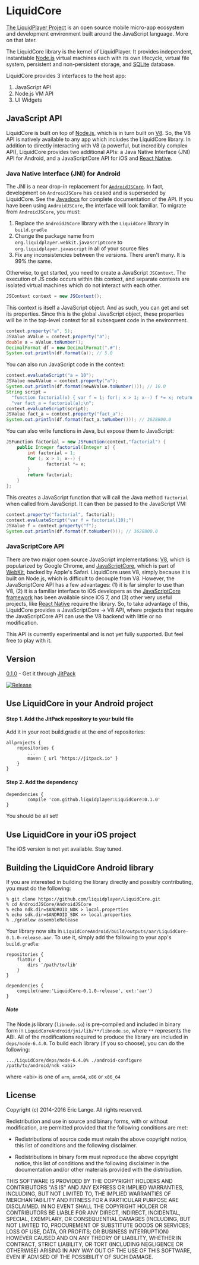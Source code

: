 LiquidCore
==========

[The LiquidPlayer Project] is an open source mobile micro-app ecosystem and development
environment built around the JavaScript language.  More on that later.

The LiquidCore library is the kernel of LiquidPlayer.  It provides independent,
instantiable [Node.js] virtual machines each with its own lifecycle, virtual file system,
persistent and non-persistent storage, and [SQLite] database.

LiquidCore provides 3 interfaces to the host app:

1. JavaScript API
2. Node.js VM API
3. UI Widgets

JavaScript API
--------------
LiquidCore is built on top of [Node.js], which is in turn built on [V8].  So, the V8 API
is natively available to any app which includes the LiquidCore library.  In addition to
directly interacting with V8 (a powerful, but incredibly complex API), LiquidCore provides
two additional APIs: a Java Native Interface (JNI) API for Android, and a JavaScriptCore
API for iOS and [React Native].

### Java Native Interface (JNI) for Android

The JNI is a near drop-in replacement for [`AndroidJSCore`](https://github.com/ericwlange/AndroidJSCore).
In fact, development on `AndroidJSCore` has ceased and is superseded by LiquidCore.  See
the [Javadocs] for complete documentation of the API.  If you have been using `AndroidJSCore`,
the interface will look familiar.  To migrate from `AndroidJSCore`, you must:

1. Replace the `AndroidJSCore` library with the `LiquidCore` library in `build.gradle`
2. Change the package name from `org.liquidplayer.webkit.javascriptcore` to `org.liquidplayer.javascript` in all of your source files
3. Fix any inconsistencies between the versions.  There aren't many.  It is 99% the same.

Otherwise, to get started, you need to create a JavaScript `JSContext`.  The execution of JS code
occurs within this context, and separate contexts are isolated virtual machines which
do not interact with each other.

```java
JSContext context = new JSContext();
```

This context is itself a JavaScript object.  And as such, you can get and set its properties.
Since this is the global JavaScript object, these properties will be in the top-level
context for all subsequent code in the environment.

```java
context.property("a", 5);
JSValue aValue = context.property("a");
double a = aValue.toNumber();
DecimalFormat df = new DecimalFormat(".#");
System.out.println(df.format(a)); // 5.0
```

You can also run JavaScript code in the context:

```java
context.evaluateScript("a = 10");
JSValue newAValue = context.property("a");
System.out.println(df.format(newAValue.toNumber())); // 10.0
String script =
  "function factorial(x) { var f = 1; for(; x > 1; x--) f *= x; return f; }\n" +
  "var fact_a = factorial(a);\n";
context.evaluateScript(script);
JSValue fact_a = context.property("fact_a");
System.out.println(df.format(fact_a.toNumber())); // 3628800.0
```

You can also write functions in Java, but expose them to JavaScript:

```java
JSFunction factorial = new JSFunction(context,"factorial") {
    public Integer factorial(Integer x) {
        int factorial = 1;
        for (; x > 1; x--) {
        	   factorial *= x;
        }
        return factorial;
    }
};
```

This creates a JavaScript function that will call the Java method `factorial` when
called from JavaScript.  It can then be passed to the JavaScript VM:

```java
context.property("factorial", factorial);
context.evaluateScript("var f = factorial(10);")
JSValue f = context.property("f");
System.out.println(df.format(f.toNumber())); // 3628800.0
```
 
### JavaScriptCore API

There are two major open source JavaScript implementations: [V8], which is popularized by
Google Chrome, and [JavaScriptCore], which is part of [WebKit], backed by Apple's Safari.
LiquidCore uses V8, simply because it is built on Node.js, which is difficult to decouple
from V8.  However, the JavaScriptCore API has a few advantages: (1) it is far simpler to
use than V8, (2) it is a familiar interface to iOS developers as the
[JavaScriptCore framework] has been available since iOS 7, and (3) other very useful
projects, like [React Native] require the library.  So, to take advantage of this,
LiquidCore provides a JavaScriptCore -> V8 API, where projects that require the
JavaScriptCore API can use the V8 backend with little or no modification.

This API is currently experimental and is not yet fully supported.  But feel free to
play with it.

Version
-------
[0.1.0]() - Get it through [JitPack]()

[![Release](https://jitpack.io/v/ericwlange/AndroidJSCore.svg)](https://jitpack.io/#ericwlange/AndroidJSCore)


Use LiquidCore in your Android project
--------------------------------------

#### Step 1. Add the JitPack repository to your build file

Add it in your root build.gradle at the end of repositories:

	allprojects {
		repositories {
			...
			maven { url "https://jitpack.io" }
		}
	}
	
#### Step 2. Add the dependency

	dependencies {
	        compile 'com.github.liquidplayer:LiquidCore:0.1.0'
	}

You should be all set!

Use LiquidCore in your iOS project
----------------------------------

The iOS version is not yet available.  Stay tuned.


Building the LiquidCore Android library
---------------------------------------

If you are interested in building the library directly and possibly contributing, you must
do the following:

    % git clone https://github.com/liquidplayer/LiquidCore.git
    % cd AndroidJSCore/AndroidJSCore
    % echo ndk.dir=$ANDROID_NDK > local.properties
    % echo sdk.dir=$ANDROID_SDK >> local.properties
    % ./gradlew assembleRelease

Your library now sits in `LiquidCoreAndroid/build/outputs/aar/LiquidCore-0.1.0-release.aar`.  To use it, simply
add the following to your app's `build.gradle`:

    repositories {
        flatDir {
            dirs '/path/to/lib'
        }
    }

    dependencies {
        compile(name:'LiquidCore-0.1.0-release', ext:'aar')
    }
    
##### Note

The Node.js library (`libnode.so`) is pre-compiled and included in binary form in
`LiquidCoreAndroid/jni/lib/**/libnode.so`, where `**` represents the ABI.  All of the
modifications required to produce the library are included in `deps/node-6.4.0`.  To
build each library (if you so choose), you can do the following:

```
.../LiquidCore/deps/node-6.4.0% ./android-configure /path/to/android/ndk <abi>
```
where \<abi\> is one of `arm`, `arm64`, `x86` or `x86_64`


License
-------

 Copyright (c) 2014-2016 Eric Lange. All rights reserved.

 Redistribution and use in source and binary forms, with or without
 modification, are permitted provided that the following conditions are met:

 - Redistributions of source code must retain the above copyright notice, this
 list of conditions and the following disclaimer.

 - Redistributions in binary form must reproduce the above copyright notice,
 this list of conditions and the following disclaimer in the documentation
 and/or other materials provided with the distribution.

 THIS SOFTWARE IS PROVIDED BY THE COPYRIGHT HOLDERS AND CONTRIBUTORS "AS IS"
 AND ANY EXPRESS OR IMPLIED WARRANTIES, INCLUDING, BUT NOT LIMITED TO, THE
 IMPLIED WARRANTIES OF MERCHANTABILITY AND FITNESS FOR A PARTICULAR PURPOSE ARE
 DISCLAIMED. IN NO EVENT SHALL THE COPYRIGHT HOLDER OR CONTRIBUTORS BE LIABLE
 FOR ANY DIRECT, INDIRECT, INCIDENTAL, SPECIAL, EXEMPLARY, OR CONSEQUENTIAL
 DAMAGES (INCLUDING, BUT NOT LIMITED TO, PROCUREMENT OF SUBSTITUTE GOODS OR
 SERVICES; LOSS OF USE, DATA, OR PROFITS; OR BUSINESS INTERRUPTION) HOWEVER
 CAUSED AND ON ANY THEORY OF LIABILITY, WHETHER IN CONTRACT, STRICT LIABILITY,
 OR TORT (INCLUDING NEGLIGENCE OR OTHERWISE) ARISING IN ANY WAY OUT OF THE USE
 OF THIS SOFTWARE, EVEN IF ADVISED OF THE POSSIBILITY OF SUCH DAMAGE.

[NDK]:http://developer.android.com/ndk/index.html
[latest release]:https://github.com/ericwlange/AndroidJSCore/releases
[webkit]:https://webkit.org/
[Javadocs]:http://ericwlange.github.io/
[JavaScriptCore]:https://developer.apple.com/reference/javascriptcore
[JavaScriptCore framework]:https://www.bignerdranch.com/blog/javascriptcore-example/
[V8]:https://developers.google.com/v8/
[Node.js]:https://nodejs.org/
[SQLite]:https://sqlite.org/
[The LiquidPlayer Project]:https://github.com/LiquidPlayer/
[React Native]:https://facebook.github.io/react-native/
